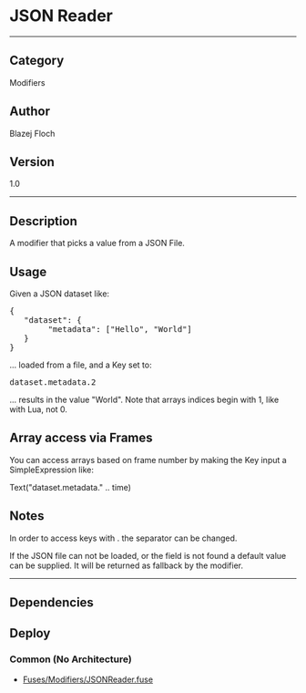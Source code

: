 # JSON Reader
___

## Category
Modifiers

## Author
Blazej Floch

## Version
1.0

___

## Description
<p>A modifier that picks a value from a JSON File.</p>

<h2>Usage</h2>

<p>Given a JSON dataset like:</p>
<pre>{
   "dataset": {
        "metadata": &#91;"Hello", "World"&#93;
   }
}</pre>
<p>... loaded from a file, and a Key set to:</p>
<pre>dataset.metadata.2</pre>
<p>... results in the value "World". Note that arrays indices begin with 1, like with Lua, not 0.</p>

<h2>Array access via Frames</h2>

<p>You can access arrays based on frame number by making the Key input a SimpleExpression like:</p>
</pre>Text("dataset.metadata." .. time)</pre>

<h2>Notes</h2>

<p>In order to access keys with . the separator can be changed.</p>
<p>If the JSON file can not be loaded, or the field is not found a default value can be supplied. It will be returned as fallback by the modifier.</p>




___

## Dependencies

## Deploy

### Common (No Architecture)

<ul>
<li><a href="https://gitlab.com/WeSuckLess/Reactor/-/blob/master/Atoms/com.bfloch.JSONReader/Fuses/Modifiers/JSONReader.fuse?ref_type=heads">Fuses/Modifiers/JSONReader.fuse</a></li>
</ul>
